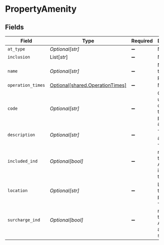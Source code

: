 # PropertyAmenity


## Fields

| Field                                                                    | Type                                                                     | Required                                                                 | Description                                                              | Example                                                                  |
| ------------------------------------------------------------------------ | ------------------------------------------------------------------------ | ------------------------------------------------------------------------ | ------------------------------------------------------------------------ | ------------------------------------------------------------------------ |
| `at_type`                                                                | *Optional[str]*                                                          | :heavy_minus_sign:                                                       | N/A                                                                      | PropertyAmenity                                                          |
| `inclusion`                                                              | List[*str*]                                                              | :heavy_minus_sign:                                                       | N/A                                                                      |                                                                          |
| `name`                                                                   | *Optional[str]*                                                          | :heavy_minus_sign:                                                       | Name of the property                                                     |                                                                          |
| `operation_times`                                                        | [Optional[shared.OperationTimes]](../../models/shared/operationtimes.md) | :heavy_minus_sign:                                                       | N/A                                                                      |                                                                          |
| `code`                                                                   | *Optional[str]*                                                          | :heavy_minus_sign:                                                       | OTA code used to describe the property amenity.                          |                                                                          |
| `description`                                                            | *Optional[str]*                                                          | :heavy_minus_sign:                                                       | Type of amenity.                                                         |                                                                          |
| `included_ind`                                                           | *Optional[bool]*                                                         | :heavy_minus_sign:                                                       | To represent if the Amenity is included in the rate                      |                                                                          |
| `location`                                                               | *Optional[str]*                                                          | :heavy_minus_sign:                                                       | Location of the property                                                 |                                                                          |
| `surcharge_ind`                                                          | *Optional[bool]*                                                         | :heavy_minus_sign:                                                       | To represent if the Amenity attracts a surcharge                         |                                                                          |